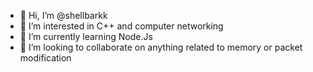 - 👋 Hi, I’m @shellbarkk
- 👀 I’m interested in C++ and computer networking
- 🌱 I’m currently learning Node.Js
- 💞️ I’m looking to collaborate on anything related to memory or packet modification


<!---
shellbarkk/shellbarkk is a ✨ special ✨ repository because its `README.md` (this file) appears on your GitHub profile.
You can click the Preview link to take a look at your changes.
--->
